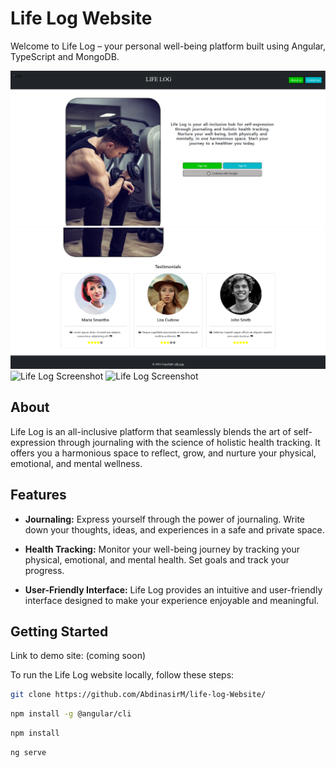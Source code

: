 # Life Log Website

Welcome to Life Log – your personal well-being platform built using Angular, TypeScript and MongoDB.

![Life Log Screenshot](./src/Capture.PNG)
![Life Log Screenshot](./src/test.PNG)
![Life Log Screenshot](../Capture.PNG)
![Life Log Screenshot](../Capture1.PNG)


## About

Life Log is an all-inclusive platform that seamlessly blends the art of self-expression through journaling with the science of holistic health tracking. It offers you a harmonious space to reflect, grow, and nurture your physical, emotional, and mental wellness.

## Features

- **Journaling:** Express yourself through the power of journaling. Write down your thoughts, ideas, and experiences in a safe and private space.

- **Health Tracking:** Monitor your well-being journey by tracking your physical, emotional, and mental health. Set goals and track your progress.

- **User-Friendly Interface:** Life Log provides an intuitive and user-friendly interface designed to make your experience enjoyable and meaningful.

## Getting Started

Link to demo site: (coming soon)

To run the Life Log website locally, follow these steps:

```sh
git clone https://github.com/AbdinasirM/life-log-Website/
```

```sh
npm install -g @angular/cli
```
```sh
npm install
```

```sh
ng serve
```
